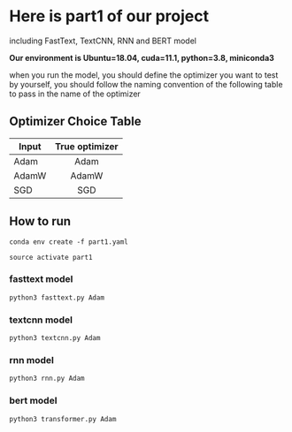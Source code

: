 # Here is part1 of our project

including FastText, TextCNN, RNN and BERT model

**Our environment is Ubuntu=18.04, cuda=11.1, python=3.8, miniconda3**  

when you run the model, you should define the optimizer you want to test by yourself, you should follow the naming convention of the following table to pass in the name of the optimizer

## Optimizer Choice Table

| Input  | True optimizer |
| ------------- |:-------------:|
| Adam     | Adam     |
| AdamW     | AdamW     |
| SGD      | SGD     |

## How to run

```
conda env create -f part1.yaml
```
```
source activate part1

```
### fasttext model
```
python3 fasttext.py Adam
```
### textcnn model
```
python3 textcnn.py Adam
```
### rnn model
```
python3 rnn.py Adam
```
### bert model
```
python3 transformer.py Adam
```